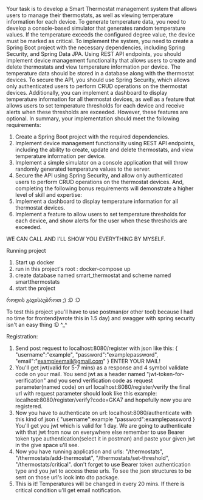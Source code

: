 Your task is to develop a Smart Thermostat management system that allows users to manage their
thermostats, as well as viewing temperature information for each device. To generate temperature
data, you need to develop a console-based simulator that generates random temperature values. If the
temperature exceeds the configured degree value, the device must be marked as critical.
To implement the system, you need to create a Spring Boot project with the necessary dependencies,
including Spring Security, and Spring Data JPA. Using REST API endpoints, you should implement
device management functionality that allows users to create and delete thermostats and view
temperature information per device. The temperature data should be stored in a database along with
the thermostat devices.
To secure the API, you should use Spring Security, which allows only authenticated users to perform
CRUD operations on the thermostat devices.
Additionally, you can implement a dashboard to display temperature information for all thermostat
devices, as well as a feature that allows users to set temperature thresholds for each device and receive
alerts when these thresholds are exceeded. However, these features are optional.
In summary, your implementation should meet the following requirements:
1. Create a Spring Boot project with the required dependencies.
2. Implement device management functionality using REST API endpoints, including the ability
   to create, update and delete thermostats, and view temperature information per device.
3. Implement a simple simulator on a console application that will throw randomly generated
   temperature values to the server.
4. Secure the API using Spring Security, and allow only authenticated users to perform CRUD
   operations on the thermostat devices.
   And, completing the following bonus requirements will demonstrate a higher level of skill and
   expertise:
5. Implement a dashboard to display temperature information for all thermostat devices.
6. Implement a feature to allow users to set temperature thresholds for each device, and show
   alerts for the user when these thresholds are exceeded.


WE CAN CALL AND I'LL SHOW YOU EVERYTHING BY MYSELF.


Running project
1) Start up docker
2) run in this project's root : docker-compose up
3) create database named smart_thermostat and scheme named smartthermostats
4) start the project

როდის გავისაუბროთ ;) :D :D

To test this project you'll have to use postman(or other tool) because I had no time for frontend(wrote this in 1.5 day)
and swagger with spring security isn't an easy thing :D ^_^

Registration:
1) Send post request to localhost:8080/register with json like this:
{ 
"username":"example",
"password":"examplepassword",
"email":"exampleemail@gmail.com"
}
ENTER YOUR MAIL!
2) You'll get jwt(valid for 5-7 mins) as a response and 4 symbol validate code on your mail. You send jwt as a header named 
"jwt-token-for-verification" and you send verification code as request parameter(named code) on url 
localhost:8080/register/verify the final url with request parameter should look like this example:
localhost:8080/register/verify?code=GKA7  and hopefully now you are registered. 
3) Now you have to authenticate on url: localhost:8080/authenticate with this kind of json
{
"username":example
"password":examplepassword
}
You'll get you jwt which is valid for 1 day. We are going to authenticate with that jwt from now on everywhere else
remember to use Bearer token type authentication(select it in postman) and paste your given jwt in the give space u'll see.
4) Now you have running application and urls: "/thermostats", "/thermostats/add-thermostat", "/thermostats/set-threshold",
"/thermostats/critical". don't forget to use Bearer token authentication type and you jwt to access these urls. 
To see the json structures to be sent on those url's look into dto package.
5) This is it! Temperatures will be changed in every 20 mins. If there is critical condition u'll get email notification.




